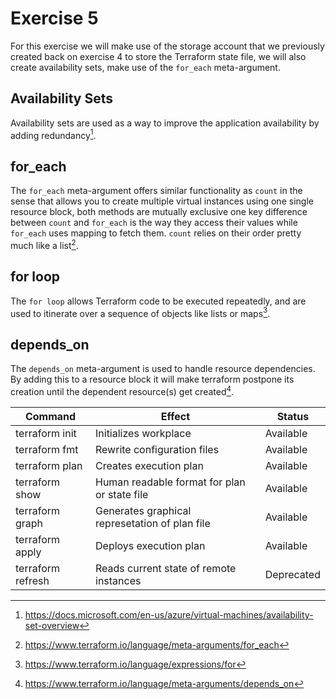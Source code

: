 # Exercise 5

For this exercise we will make use of the storage account that we previously created back on exercise 4 to store the Terraform state file, we will also create availability sets, make use of the ```for_each``` meta-argument.

## Availability Sets

Availability sets are used as a way to improve the application availability by adding redundancy[^1].

## for_each

The ```for_each``` meta-argument offers similar functionality as ```count``` in the sense that allows you to create multiple virtual instances using one single resource block, 
both methods are mutually exclusive one key difference between ```count``` and ```for_each``` is the way they access their  values while ```for_each``` uses mapping to fetch them.
```count```  relies on their order pretty much like a list[^2]. 

## for loop

The ```for loop``` allows Terraform code to be executed repeatedly, and are used to itinerate over a sequence of objects like lists or maps[^3]. 

## depends_on

The ```depends_on``` meta-argument is used to handle resource dependencies. By adding this to a resource block it will make terraform postpone its creation until the dependent resource(s) get created[^4].


Command           |  Effect                                          | Status
------------------|--------------------------------------------------|------------
terraform init    | Initializes workplace                            | Available
terraform fmt     | Rewrite configuration files                      | Available
terraform plan    | Creates execution plan                           | Available
terraform show    | Human readable format for plan or state file     | Available
terraform graph   | Generates graphical represetation of plan file   | Available
terraform apply   | Deploys execution plan                           | Available
terraform refresh | Reads current state of remote instances          | Deprecated

[^1]: https://docs.microsoft.com/en-us/azure/virtual-machines/availability-set-overview
[^2]: https://www.terraform.io/language/meta-arguments/for_each
[^3]: https://www.terraform.io/language/expressions/for
[^4]: https://www.terraform.io/language/meta-arguments/depends_on
